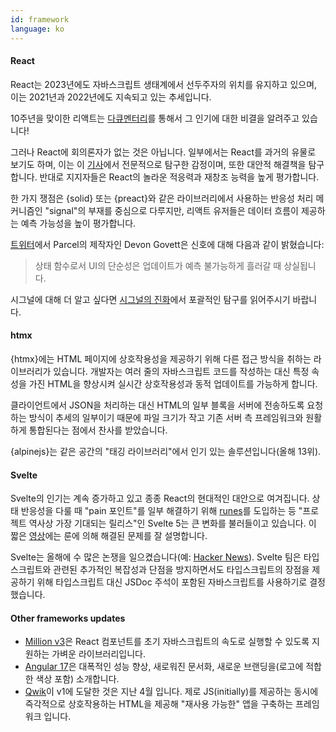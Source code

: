```yaml
---
id: framework
language: ko
---
```


#### React

React는 2023년에도 자바스크립트 생태계에서 선두주자의 위치를 유지하고 있으며, 이는 2021년과 2022년에도 지속되고 있는 추세입니다.

10주년을 맞이한 리액트는 [다큐멘터리](https://www.youtube.com/watch?v=8pDqJVdNa44)를 통해서 그 인기에 대한 비결을 알려주고 있습니다!

그러나 React에 회의론자가 없는 것은 아닙니다. 일부에서는 React를 과거의 유물로 보기도 하며, 이는 이 [기사](https://joshcollinsworth.com/blog/antiquated-react)에서 전문적으로 탐구한 감정이며, 또한 대안적 해결책을 탐구합니다. 반대로 지지자들은 React의 놀라운 적응력과 재창조 능력을 높게 평가합니다.

한 가지 쟁점은 {solid} 또는 {preact}와 같은 라이브러리에서 사용하는 반응성 처리 메커니즘인 "signal"의 부재를 중심으로 다루지만, 리액트 유저들은 데이터 흐름이 제공하는 예측 가능성을 높이 평가합니다.

[트위터](https://twitter.com/devongovett/status/1629540226589663233)에서 Parcel의 제작자인 Devon Govett은 신호에 대해 다음과 같이 밝혔습니다:

> 상태 함수로서 UI의 단순성은 업데이트가 예측 불가능하게 흘러갈 때 상실됩니다.

시그널에 대해 더 알고 싶다면 [시그널의 진화](https://dev.to/this-is-learning/the-evolution-of-signals-in-javascript-8ob)에서 포괄적인 탐구를 읽어주시기 바랍니다.

#### htmx

{htmx}에는 HTML 페이지에 상호작용성을 제공하기 위해 다른 접근 방식을 취하는 라이브러리가 있습니다. 개발자는 여러 줄의 자바스크립트 코드를 작성하는 대신 특정 속성을 가진 HTML을 향상시켜 실시간 상호작용성과 동적 업데이트를 가능하게 합니다.

클라이언트에서 JSON을 처리하는 대신 HTML의 일부 블록을 서버에 전송하도록 요청하는 방식이 추세의 일부이기 때문에 파일 크기가 작고 기존 서버 측 프레임워크와 원활하게 통합된다는 점에서 찬사를 받았습니다.

{alpinejs}는 같은 공간의 "태깅 라이브러리"에서 인기 있는 솔루션입니다(올해 13위).

#### Svelte

Svelte의 인기는 계속 증가하고 있고 종종 React의 현대적인 대안으로 여겨집니다.
상태 반응성을 다룰 때 "pain 포인트"를 일부 해결하기 위해 [runes](https://svelte.dev/blog/runes)를 도입하는 등 "프로젝트 역사상 가장 기대되는 릴리스"인 Svelte 5는 큰 변화를 불러들이고 있습니다. 이 짧은 [영상](https://www.youtube.com/watch?v=RVnxF3j3N8U)에는 룬에 의해 해결된 문제를 잘 설명합니다.

Svelte는 올해에 수 많은 논쟁을 일으켰습니다(예: [Hacker News](https://news.ycombinator.com/item?id=35892250)). Svelte 팀은 타입스크립트와 관련된 추가적인 복잡성과 단점을 방지하면서도 타입스크립트의 장점을 제공하기 위해 타입스크립트 대신 JSDoc 주석이 포함된 자바스크립트를 사용하기로 결정했습니다.

#### Other frameworks updates

- [Million v3](https://www.builder.io/blog/qwik-v1)은 React 컴포넌트를 초기 자바스크립트의 속도로 실행할 수 있도록 지원하는 가벼운 라이브러리입니다.
- [Angular 17](https://blog.angular.io/introducing-angular-v17-4d7033312e4b)은 대폭적인 성능 향상, 새로워진 문서화, 새로운 브랜딩을(로고에 적합한 색상 포함) 소개합니다.
- [Qwik](https://www.builder.io/blog/qwik-v1)이 v1에 도달한 것은 지난 4월 입니다. 제로 JS(initially)를 제공하는 동시에 즉각적으로 상호작용하는 HTML을 제공해 "재사용 가능한" 앱을 구축하는 프레임워크 입니다.
